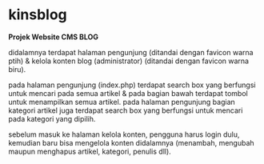 # kinsblog
**Projek Website CMS BLOG**

didalamnya terdapat halaman pengunjung (ditandai dengan favicon warna ptih) & kelola konten blog (administrator) (ditandai dengan favicon warna biru).

pada halaman pengunjung (index.php) terdapat search box yang berfungsi untuk mencari pada semua artikel & pada bagian bawah terdapat tombol untuk menampilkan semua artikel.
pada halaman pengunjung bagian kategori artikel juga terdapat search box yang berfungsi untuk mencari pada kategori yang dipilih.

sebelum masuk ke halaman kelola konten, pengguna harus login dulu, kemudian baru bisa mengelola konten didalamnya (menambah, mengubah maupun menghapus artikel, kategori, penulis dll).
